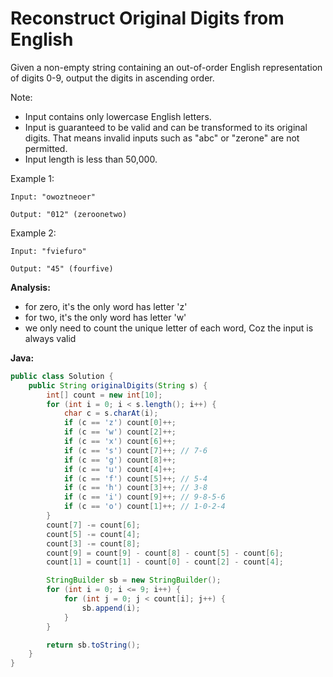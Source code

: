 # Reconstruct Original Digits from English

Given a non-empty string containing an out-of-order English representation of digits 0-9, output the digits in ascending order.

Note:

- Input contains only lowercase English letters.
- Input is guaranteed to be valid and can be transformed to its original digits. That means invalid inputs such as "abc" or "zerone" are not permitted.
- Input length is less than 50,000.

Example 1:

    Input: "owoztneoer"

    Output: "012" (zeroonetwo)

Example 2:

    Input: "fviefuro"

    Output: "45" (fourfive)

**Analysis:**
- for zero, it's the only word has letter 'z'
- for two, it's the only word has letter 'w'
- we only need to count the unique letter of each word, Coz the input is always valid

**Java:**
```java
public class Solution {
    public String originalDigits(String s) {
        int[] count = new int[10];
        for (int i = 0; i < s.length(); i++) {
            char c = s.charAt(i);
            if (c == 'z') count[0]++;
            if (c == 'w') count[2]++;
            if (c == 'x') count[6]++;
            if (c == 's') count[7]++; // 7-6
            if (c == 'g') count[8]++;
            if (c == 'u') count[4]++;
            if (c == 'f') count[5]++; // 5-4
            if (c == 'h') count[3]++; // 3-8
            if (c == 'i') count[9]++; // 9-8-5-6
            if (c == 'o') count[1]++; // 1-0-2-4
        }
        count[7] -= count[6];
        count[5] -= count[4];
        count[3] -= count[8];
        count[9] = count[9] - count[8] - count[5] - count[6];
        count[1] = count[1] - count[0] - count[2] - count[4];

        StringBuilder sb = new StringBuilder();
        for (int i = 0; i <= 9; i++) {
            for (int j = 0; j < count[i]; j++) {
                sb.append(i);
            }
        }

        return sb.toString();
    }
}
```
